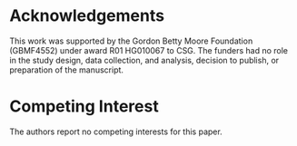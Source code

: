 # Acknowledgements 

This work was supported by the Gordon Betty Moore Foundation (GBMF4552) under award R01 HG010067 to CSG. 
The funders had no role in the study design, data collection, and analysis, decision to publish, or preparation of the manuscript.

# Competing Interest

The authors report no competing interests for this paper.